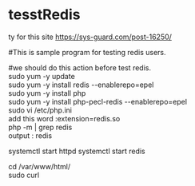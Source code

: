 # tesstRedis

ty for this site
https://sys-guard.com/post-16250/


#This is sample program for testing redis users.  

#we should do this action before test redis.  
 sudo yum -y update  
 sudo yum -y install redis --enablerepo=epel  
 sudo yum -y install php  
 sudo yum -y install php-pecl-redis --enablerepo=epel  
 sudo vi /etc/php.ini  
  add this word :extension=redis.so  
 php -m | grep redis  
 output : redis    
 
 systemctl start httpd
 systemctl start redis  
 
 
 cd /var/www/html/  
 sudo curl  
